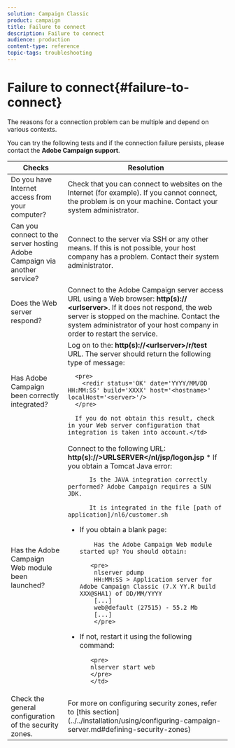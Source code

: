 ```yaml
---
solution: Campaign Classic
product: campaign
title: Failure to connect
description: Failure to connect
audience: production
content-type: reference
topic-tags: troubleshooting
---
```


# Failure to connect{#failure-to-connect}

The reasons for a connection problem can be multiple and depend on various contexts.

You can try the following tests and if the connection failure persists, please contact the **Adobe Campaign support**.



<table> 
 <thead> 
  <tr> 
   <th>Checks<br /> </th> 
   <th>Resolution<br /> </th> 
  </tr> 
 </thead> 
 <tbody> 
  <tr> 
   <td>Do you have Internet access from your computer?</td> 
   <td>Check that you can connect to websites on the Internet (for example). If you cannot connect, the problem is on your machine. Contact your system administrator.</td>
  </tr>
  <tr> 
   <td>Can you connect to the server hosting Adobe Campaign via another service?</td> 
   <td>Connect to the server via SSH or any other means. If this is not possible, your host company has a problem. Contact their system administrator.</td>
  </tr>
  <tr> 
   <td>Does the Web server respond?</td> 
   <td>Connect to the Adobe Campaign server access URL using a Web browser: <b>http(s):// &lt;urlserver&gt;</b>. If it does not respond, the web server is stopped on the machine. Contact the system administrator of your host company in order to restart the service.</td>
  </tr>
  <tr> 
   <td>Has Adobe Campaign been correctly integrated?</td> 
   <td>Log on to the: <b>http(s)://&lt;urlserver&gt;/r/test</b> URL. The server should return the following type of message:

      <pre>
      	<redir status='OK' date='YYYY/MM/DD HH:MM:SS' build='XXXX' host='<hostname>' localHost='<server>'/>
      </pre>
    
      If you do not obtain this result, check in your Web server configuration that integration is taken into account.</td>
  </tr>
  <tr> 
   <td>Has the Adobe Campaign Web module been launched?</td> 
   <td>Connect to the following URL: <b>http(s)://&gt;URLSERVER&lt;/nl/jsp/logon.jsp</b>
* If you obtain a Tomcat Java error:

          Is the JAVA integration correctly performed? Adobe Campaign requires a SUN JDK.

          It is integrated in the file [path of application]/nl6/customer.sh
        
* If you obtain a blank page:

          Has the Adobe Campaign Web module started up? You should obtain:

         <pre>
          nlserver pdump
          HH:MM:SS > Application server for Adobe Campaign Classic (7.X YY.R build XXX@SHA1) of DD/MM/YYYY
          [...]
          web@default (27515) - 55.2 Mb
          [...]
          </pre>

*  If not, restart it using the following command:

          <pre>        
          nlserver start web
          </pre>
          </td>
  </tr>
  <tr>
  	<td>Check the general configuration of the security zones.</td>
  	<td>For more on configuring security zones, refer to [this section](../../installation/using/configuring-campaign-server.md#defining-security-zones)</td>
  </tr>
 </tbody> 
</table>
